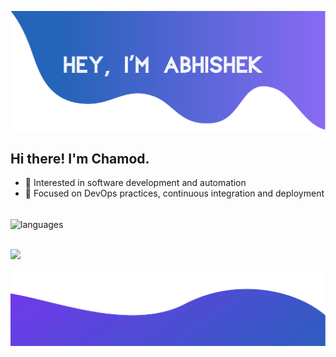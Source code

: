 ![alt text](./images/top.svg)

## Hi there! I'm Chamod.

* 🌱 Interested in software development and automation
* 🔧 Focused on DevOps practices, continuous integration and deployment

<br> <img align="center" src="https://github-readme-stats.vercel.app/api/top-langs/?username=chamodranasgala&&exclude_reo=chamodranasgala&layout=compact&theme=great-gatsby" alt="languages"/>

<br> <img src="https://skillicons.dev/icons?i=react,nodejs,html,css,js,bootstrap,java,mongodb,laravel,git,vscode,eclipse"/>

![alt text](./images/bottom.svg)
